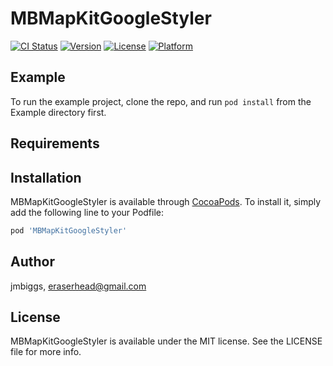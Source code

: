 # MBMapKitGoogleStyler

[![CI Status](https://img.shields.io/travis/jmbiggs/MBMapKitGoogleStyler.svg?style=flat)](https://travis-ci.org/jmbiggs/MBMapKitGoogleStyler)
[![Version](https://img.shields.io/cocoapods/v/MBMapKitGoogleStyler.svg?style=flat)](https://cocoapods.org/pods/MBMapKitGoogleStyler)
[![License](https://img.shields.io/cocoapods/l/MBMapKitGoogleStyler.svg?style=flat)](https://cocoapods.org/pods/MBMapKitGoogleStyler)
[![Platform](https://img.shields.io/cocoapods/p/MBMapKitGoogleStyler.svg?style=flat)](https://cocoapods.org/pods/MBMapKitGoogleStyler)

## Example

To run the example project, clone the repo, and run `pod install` from the Example directory first.

## Requirements

## Installation

MBMapKitGoogleStyler is available through [CocoaPods](https://cocoapods.org). To install
it, simply add the following line to your Podfile:

```ruby
pod 'MBMapKitGoogleStyler'
```

## Author

jmbiggs, eraserhead@gmail.com

## License

MBMapKitGoogleStyler is available under the MIT license. See the LICENSE file for more info.
